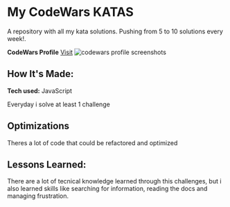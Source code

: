 # My CodeWars KATAS
A repository with all my kata solutions.
Pushing from 5 to 10 solutions every week!.

**CodeWars Profile** [Visit](https://www.codewars.com/users/AndresGonzalez)
![codewars profile screenshots](https://github.com/andresgonzalezarbildi/CodeWars-katas/blob/main/CodeWars%20profile.png?raw=true)

## How It's Made:

**Tech used:** JavaScript

Everyday i solve at least 1 challenge

## Optimizations

Theres a lot of code that could be refactored and optimized

## Lessons Learned:

There are a lot of tecnical knowledge learned through this challenges, but i also learned skills like searching for information, reading the docs and managing frustration.
